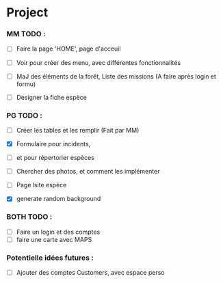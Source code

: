 # Project 


### MM TODO :
- [ ] Faire la page 'HOME', page d'acceuil
- [ ] Voir pour créer des menu, avec différentes fonctionnalités
- [ ] MaJ des éléments de la forêt, Liste des missions (A faire après login et formu)
- [ ] Designer la fiche espèce 


### PG TODO :

- [ ] Créer les tables et les remplir (Fait par MM)
- [x] Formulaire pour incidents, 
- [ ] et pour répertorier espèces
- [ ] Chercher des photos, et comment les implémenter
- [ ] Page lsite espèce
- [x] generate random background


### BOTH TODO :

- [ ] Faire un login et des comptes
- [ ] faire une carte avec MAPS

### Potentielle idées futures :

- [ ] Ajouter des comptes Customers, avec espace perso